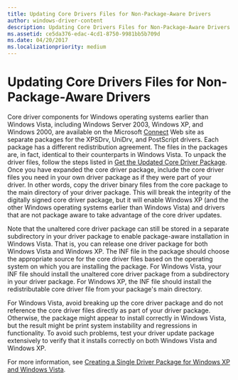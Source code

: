 ```yaml
---
title: Updating Core Drivers Files for Non-Package-Aware Drivers
author: windows-driver-content
description: Updating Core Drivers Files for Non-Package-Aware Drivers
ms.assetid: ce5da376-edac-4cd1-8750-9981bb5b709d
ms.date: 04/20/2017
ms.localizationpriority: medium
---
```


# Updating Core Drivers Files for Non-Package-Aware Drivers


Core driver components for Windows operating systems earlier than Windows Vista, including Windows Server 2003, Windows XP, and Windows 2000, are available on the Microsoft [Connect](http://go.microsoft.com/fwlink/p/?linkid=133880) Web site as separate packages for the XPSDrv, UniDrv, and PostScript drivers. Each package has a different redistribution agreement. The files in the packages are, in fact, identical to their counterparts in Windows Vista. To unpack the driver files, follow the steps listed in [Get the Updated Core Driver Package](getting-the-updated-core-driver-package.md). Once you have expanded the core driver package, include the core driver files you need in your own driver package as if they were part of your driver. In other words, copy the driver binary files from the core package to the main directory of your driver package. This will break the integrity of the digitally signed core driver package, but it will enable Windows XP (and the other Windows operating systems earlier than Windows Vista) and drivers that are not package aware to take advantage of the core driver updates.

Note that the unaltered core driver package can still be stored in a separate subdirectory in your driver package to enable package-aware installation in Windows Vista. That is, you can release one driver package for both Windows Vista and Windows XP. The INF file in the package should choose the appropriate source for the core driver files based on the operating system on which you are installing the package. For Windows Vista, your INF file should install the unaltered core driver package from a subdirectory in your driver package. For Windows XP, the INF file should install the redistributable core driver file from your package's main directory.

For Windows Vista, avoid breaking up the core driver package and do not reference the core driver files directly as part of your driver package. Otherwise, the package might appear to install correctly in Windows Vista, but the result might be print system instability and regressions in functionality. To avoid such problems, test your driver update package extensively to verify that it installs correctly on both Windows Vista and Windows XP.

For more information, see [Creating a Single Driver Package for Windows XP and Windows Vista](creating-a-single-driver-package-for-windows-xp-and-windows-vista.md).

 

 




